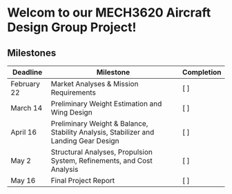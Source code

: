 # Welcom to our MECH3620 Aircraft Design Group Project!
## Milestones
| Deadline       | Milestone                                            | Completion |
|----------------|------------------------------------------------------|------------|
| February 22    | Market Analyses & Mission Requirements               | [ ]        |
| March 14       | Preliminary Weight Estimation and Wing Design         | [ ]        |
| April 16       | Preliminary Weight & Balance, Stability Analysis, Stabilizer and Landing Gear Design | [ ]        |
| May 2          | Structural Analyses, Propulsion System, Refinements, and Cost Analysis | [ ]        |
| May 16         | Final Project Report                                 | [ ]        |

